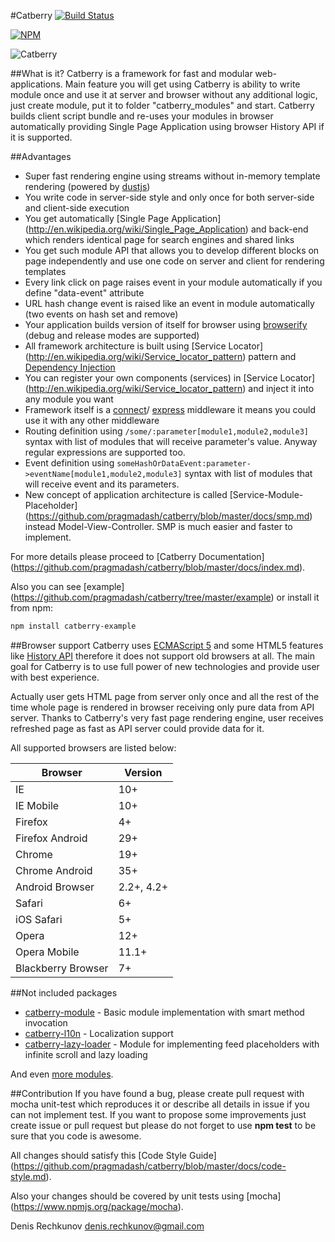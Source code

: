 #Catberry [![Build Status](https://travis-ci.org/pragmadash/catberry.png?branch=master)](https://travis-ci.org/pragmadash/catberry)

[![NPM](https://nodei.co/npm/catberry.png)](https://nodei.co/npm/catberry/)

![Catberry](https://raw.githubusercontent.com/pragmadash/catberry/master/docs/images/logo.png)

##What is it?
Catberry is a framework for fast and modular web-applications. 
Main feature you will get using Catberry is ability to write module once and 
use it at server and browser without any additional logic, just create module, 
put it to folder "catberry_modules" and start. Catberry builds client script 
bundle and re-uses your modules in browser automatically providing 
Single Page Application using browser History API if it is supported.

##Advantages
* Super fast rendering engine using streams without in-memory template rendering 
(powered by [dustjs](https://github.com/linkedin/dustjs))
* You write code in server-side style and only once for both server-side 
and client-side execution
* You get automatically [Single Page Application]
(http://en.wikipedia.org/wiki/Single_Page_Application) and back-end which 
renders identical page for search engines and shared links
* You get such module API that allows you to develop different blocks on page 
independently and use one code on server and client for rendering templates
* Every link click on page raises event in your module automatically if you 
define "data-event" attribute
* URL hash change event is raised like an event in module automatically 
(two events on hash set and remove)
* Your application builds version of itself for browser using 
[browserify](http://browserify.org) (debug and release modes are supported)
* All framework architecture is built using [Service Locator]
(http://en.wikipedia.org/wiki/Service_locator_pattern) pattern and 
[Dependency Injection](http://en.wikipedia.org/wiki/Dependency_injection)
* You can register your own components (services) in [Service Locator]
(http://en.wikipedia.org/wiki/Service_locator_pattern) and inject it 
into any module you want
* Framework itself is a [connect](https://github.com/senchalabs/connect)/
[express](https://github.com/visionmedia/express) middleware it means you 
could use it with any other middleware
* Routing definition using `/some/:parameter[module1,module2,module3]` 
syntax with list of modules that will receive parameter's value. 
Anyway regular expressions are supported too.
* Event definition using 
`someHashOrDataEvent:parameter->eventName[module1,module2,module3]` 
syntax with list of modules that will receive event and its parameters.
* New concept of application architecture is called [Service-Module-Placeholder]
(https://github.com/pragmadash/catberry/blob/master/docs/smp.md) 
instead Model-View-Controller. SMP is much easier and faster to implement.

For more details please proceed to [Catberry Documentation]
(https://github.com/pragmadash/catberry/blob/master/docs/index.md).

Also you can see [example]
(https://github.com/pragmadash/catberry/tree/master/example) or install 
it from npm:

```bash
npm install catberry-example
```

##Browser support
Catberry uses [ECMAScript 5](http://www.ecma-international.org/ecma-262/5.1/) 
and some HTML5 features 
like [History API](https://developer.mozilla.org/en-US/docs/Web/Guide/API/DOM/Manipulating_the_browser_history)
therefore it does not support old browsers at all.
The main goal for Catberry is to use full power of new technologies and provide 
user with best experience.

Actually user gets HTML page from server only once and all the rest of the time 
whole page is rendered in browser receiving only pure data from API server.
Thanks to Catberry's very fast page rendering engine, user receives refreshed 
page as fast as API server could provide data for it.

All supported browsers are listed below:

| Browser			| Version		|
|-------------------|---------------|
| IE				| 10+			|
| IE Mobile			| 10+			|
| Firefox 			| 4+			|
| Firefox Android	| 29+			|
| Chrome			| 19+			|
| Chrome Android	| 35+			|
| Android Browser	| 2.2+, 4.2+	|
| Safari			| 6+			|
| iOS Safari		| 5+			|
| Opera				| 12+			|
| Opera Mobile		| 11.1+			|
| Blackberry Browser| 7+			|

##Not included packages
* [catberry-module](https://www.npmjs.org/package/catberry-module) - 
Basic module implementation with smart method invocation
* [catberry-l10n](https://www.npmjs.org/package/catberry-l10n) - 
Localization support
* [catberry-lazy-loader](https://www.npmjs.org/package/catberry-lazy-loader) - 
Module for implementing feed placeholders with infinite scroll and lazy loading

And even [more modules](https://www.npmjs.org/search?q=catberry).

##Contribution
If you have found a bug, please create pull request with mocha unit-test which 
reproduces it or describe all details in issue if you can not implement test.
If you want to propose some improvements just create issue or pull request but 
please do not forget to use **npm test** to be sure that you code is awesome.

All changes should satisfy this [Code Style Guide]
(https://github.com/pragmadash/catberry/blob/master/docs/code-style.md).

Also your changes should be covered by unit tests using [mocha]
(https://www.npmjs.org/package/mocha).

Denis Rechkunov <denis.rechkunov@gmail.com>

